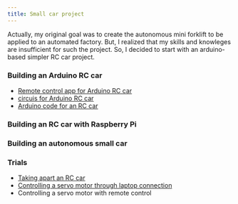 ```yaml
---
title: Small car project
---
```


Actually, my original goal was to create the autonomous mini forklift to be applied to an automated factory. But, I realized that my skills and knowleges are insufficient for such the project. So, I decided to start with an arduino-based simpler RC car project. 

### Building an Arduino RC car
- [Remote control app for Arduino RC car](https://enginebeast.github.io/smallcar4/)
- [circuis for Arduino RC car](https://enginebeast.github.io/smallcar5/)
- [Arduino code for an RC car](https://enginebeast.github.io/smallcar6/)

### Building an RC car with Raspberry Pi

### Building an autonomous small car

### Trials
- [Taking apart an RC car](https://enginebeast.github.io/2025-09-18-apart_rccar/)
- [Controlling a servo motor through laptop connection](https://enginebeast.github.io/2025-09-18-laptop_control_servo/)
- Controlling a servo motor with remote control
